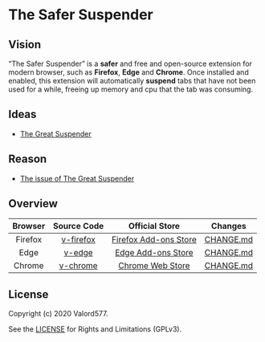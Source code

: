 The Safer Suspender
======================

## Vision

<q>The Safer Suspender</q> is a **safer** and free and open-source extension for modern browser, such as **Firefox**, **Edge** and **Chrome**.
Once installed and enabled, this extension will automatically **suspend** tabs that have not been used for a while, freeing up memory and cpu that the tab was consuming.

## Ideas

* [The Great Suspender](https://github.com/greatsuspender/thegreatsuspender)

## Reason

* [The issue of The Great Suspender](https://github.com/greatsuspender/thegreatsuspender/issues/1263)

## Overview

| Browser |      Source Code       |               Official Store             |            Changes           |
| :-----: | :--------------------: | :--------------------------------------: | :--------------------------: |
| Firefox | [v-firefox][v-firefox] | [Firefox Add-ons Store][Firefox Add-ons] | [CHANGE.md][Firefox Changes] |
| Edge    | [v-edge][v-edge]       | [Edge Add-ons Store][Edge Add-ons]       | [CHANGE.md][Edge Changes]    |
| Chrome  | [v-chrome][v-chrome]   | [Chrome Web Store][Chrome Web Store]     | [CHANGE.md][Chrome Changes]  |

## License

Copyright (c) 2020 Valord577.

See the [LICENSE](LICENSE) for Rights and Limitations (GPLv3).


[v-firefox]: v-firefox
[Firefox Add-ons]: https://addons.mozilla.org/firefox/addon/the-safer-suspender/
[Firefox Changes]: v-firefox/CHANGE.md

[v-edge]: v-edge
[Edge Add-ons]: https://microsoftedge.microsoft.com/addons/detail/ldhgciljacidbkapbbacienjgldmokoo
[Edge Changes]: v-edge/CHANGE.md

[v-chrome]: v-chrome
[Chrome Web Store]: https://chrome.google.com/webstore/detail/the-safer-suspender/bghakdgdhifpflgmpknjkekcbomcfnij
[Chrome Changes]: v-chrome/CHANGE.md
